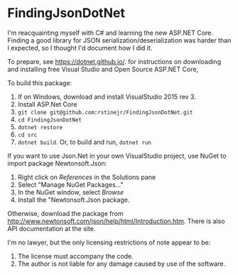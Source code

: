 # FindingJsonDotNet

I'm reacquainting  myself with C# and learning the new ASP.NET Core.  Finding a good library for JSON serialization/deserialization was harder than I expected, so I thought I'd document how I did it.

To prepare, 
see https://dotnet.github.io/.
for instructions on downloading and installing free Visual Studio and Open Source ASP.NET Core,

To build this package:

1. If on Windows, download and install VisualStudio 2015 rev 3.
2. Install ASP.Net Core
3. ```git clone git@github.com:rstinejr/FindingJsonDotNet.git```
4. ```cd FindingJsonDotNet```
5. ```dotnet restore```
6. ```cd src```
7. ```dotnet build```.  Or, to build and run, ```dotnet run```

If you want to use Json.Net in your own VisualStudio project, use NuGet to import
package Newtonsoft.Json:
1. Right click on *References* in the Solutions pane
2. Select "Manage NuGet Packages..."
3. In the NuGet window, select *Browse*
4. Install the "Newtonsoft.Json package.

Otherwise, download the package from
http://www.newtonsoft.com/json/help/html/Introduction.htm. There is also
API documentation at the site.

I'm no lawyer, but the only licensing restrictions of note appear to be:

1. The license must accompany the code.
2. The author is not liable for any damage caused by use of the software.
